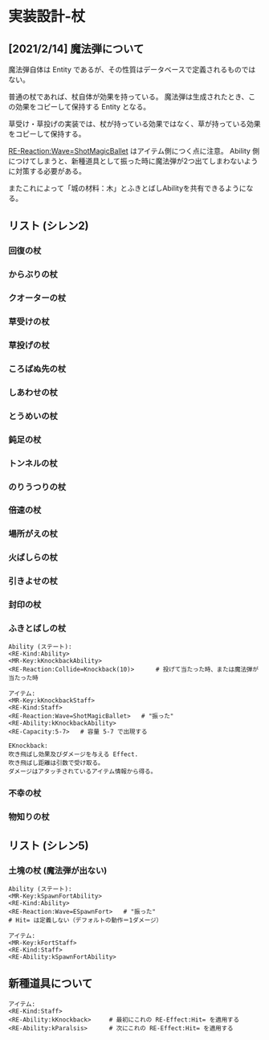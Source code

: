 ﻿実装設計-杖
==========

[2021/2/14] 魔法弾について
----------

魔法弾自体は Entity であるが、その性質はデータベースで定義されるものではない。

普通の杖であれば、杖自体が効果を持っている。
魔法弾は生成されたとき、この効果をコピーして保持する Entity となる。

草受け・草投げの実装では、杖が持っている効果ではなく、草が持っている効果をコピーして保持する。


<RE-Reaction:Wave=ShotMagicBallet> はアイテム側につく点に注意。
Ability 側につけてしまうと、新種道具として振った時に魔法弾が2つ出てしまわないように対策する必要がある。

またこれによって「城の材料：木」とふきとばしAbilityを共有できるようになる。


リスト (シレン2)
----------

### 回復の杖

### からぶりの杖

### クオーターの杖

### 草受けの杖

### 草投げの杖

### ころばぬ先の杖

### しあわせの杖

### とうめいの杖

### 鈍足の杖

### トンネルの杖

### のりうつりの杖

### 倍速の杖

### 場所がえの杖

### 火ばしらの杖

### 引きよせの杖

### 封印の杖

### ふきとばしの杖

```
Ability (ステート):
<RE-Kind:Ability>
<MR-Key:kKnockbackAbility>
<RE-Reaction:Collide=Knockback(10)>      # 投げて当たった時、または魔法弾が当たった時
```

```
アイテム:
<MR-Key:kKnockbackStaff>
<RE-Kind:Staff>
<RE-Reaction:Wave=ShotMagicBallet>   # "振った"
<RE-Ability:kKnockbackAbility>
<RE-Capacity:5-7>   # 容量 5-7 で出現する
```

```
EKnockback:
吹き飛ばし効果及びダメージを与える Effect.
吹き飛ばし距離は引数で受け取る。
ダメージはアタッチされているアイテム情報から得る。
```


### 不幸の杖

### 物知りの杖


リスト (シレン5)
----------

### 土塊の杖 (魔法弾が出ない)

```
Ability (ステート):
<MR-Key:kSpawnFortAbility>
<RE-Kind:Ability>
<RE-Reaction:Wave=ESpawnFort>   # "振った"
# Hit= は定義しない（デフォルトの動作＝1ダメージ）
```

```
アイテム:
<MR-Key:kFortStaff>
<RE-Kind:Staff>
<RE-Ability:kSpawnFortAbility>
```



新種道具について
----------

```
アイテム:
<RE-Kind:Staff>
<RE-Ability:kKnockback>     # 最初にこれの RE-Effect:Hit= を適用する
<RE-Ability:kParalsis>      # 次にこれの RE-Effect:Hit= を適用する
```











